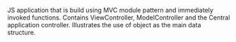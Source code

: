 JS application that is build using MVC module pattern and immediately invoked functions.
Contains ViewController, ModelController and the Central application controller.
Illustrates the use of object as the main data structure.
